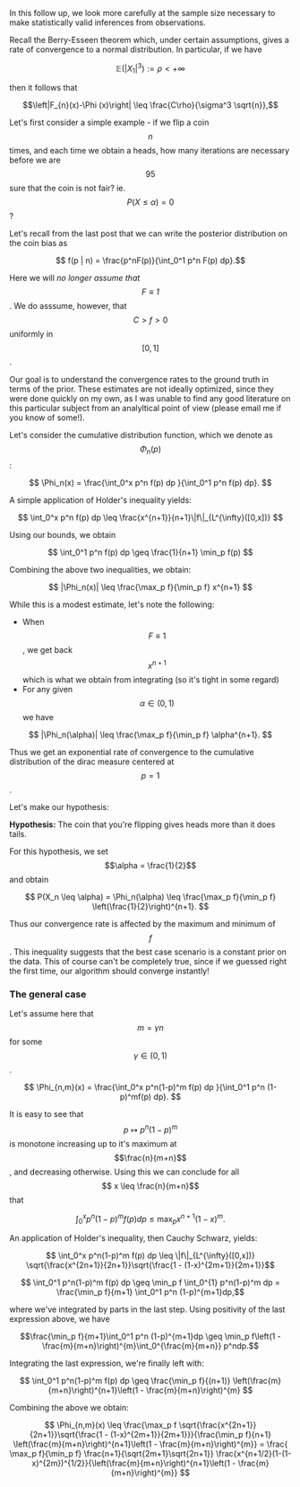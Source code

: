 In this follow up, we look more carefully at the sample size necessary to make statistically valid
inferences from observations. 

Recall the Berry-Esseen theorem which, under certain assumptions, gives a rate of convergence to a normal distribution. In particular, if we have

$$ \mathbb{E}(|X_1|^3) := \rho < +\infty $$

then it follows that

$$\left|F_{n}(x)-\Phi (x)\right| \leq \frac{C\rho}{\sigma^3 \sqrt{n}},$$


Let's first consider a simple example - if we flip a coin $$n$$ times, and each time we obtain a heads, how many iterations are necessary before we are $$95%$$ sure that the coin is not fair? ie. $$P(X \leq \alpha) = 0$$?

Let's recall from the last post that we can write the posterior distribution on the coin bias as

$$ f(p | n) = \frac{p^nF(p)}{\int_0^1 p^n F(p) dp}.$$

Here we will *no longer assume that $$F \equiv 1$$*. We do asssume, however, that $$ C > f > 0 $$ uniformly in $$[0,1]$$.

Our goal is to understand the convergence rates to the ground truth in terms of the prior. These estimates are not ideally optimized, since they were done quickly on my own, as I was unable to find any good literature on this particular subject from an analyltical point of view (please email me if you know of some!). 

Let's consider the cumulative distribution function, which we denote as $$\Phi_n(p)$$:

$$ \Phi_n(x) = \frac{\int_0^x p^n f(p) dp }{\int_0^1 p^n f(p) dp}. $$

A simple application of Holder's inequality yields:

$$ \int_0^x p^n f(p) dp \leq \frac{x^{n+1}}{n+1}\|f\|_{L^{\infty}([0,x])}   $$

Using our bounds, we obtain

$$ \int_0^1 p^n f(p) dp \geq \frac{1}{n+1} \min_p f(p)  $$

Combining the above two inequalities, we obtain:

$$ |\Phi_n(x)| \leq \frac{\max_p f}{\min_p f} x^{n+1} $$

While this is a modest estimate, let's note the following:

- When $$F \equiv 1$$, we get back $$x^{n+1}$$ which is what we obtain from integrating (so it's tight in some regard)
- For any given $$\alpha \in (0,1)$$ we have 

$$ |\Phi_n(\alpha)| \leq  \frac{\max_p f}{\min_p f} \alpha^{n+1}. $$

Thus we get an exponential rate of convergence to the cumulative distribution of the dirac measure centered at $$p=1$$. 

Let's make our hypothesis:

**Hypothesis:** The coin that you're flipping gives heads more than it does tails. 

For this hypothesis, we set $$\alpha = \frac{1}{2}$$ and obtain 


$$ P(X_n \leq \alpha) = \Phi_n(\alpha) \leq  \frac{\max_p f}{\min_p f} \left(\frac{1}{2}\right)^{n+1}. $$


Thus our convergence rate is affected by the maximum and minimum of $$f$$. This inequality suggests that the best case scenario is a constant prior on the data. This of course can't be completely true, since if we guessed right the first time, our algorithm should converge instantly!


### The general case

Let's assume here that $$m = \gamma n$$ for some $$ \gamma \in (0,1)$$. 

$$ \Phi_{n,m}(x) = \frac{\int_0^x p^n(1-p)^m f(p) dp }{\int_0^1 p^n (1-p)^mf(p) dp}. $$

It is easy to see that $$ p \mapsto p^n(1-p)^m$$ is monotone increasing up to it's maximum at $$\frac{n}{m+n}$$, and decreasing otherwise. Using this we can conclude for all $$ x \leq \frac{n}{m+n}$$ that

$$\int_0^x p^n(1-p)^m f(p) dp \leq \max_p x^{n+1} (1-x)^m. $$

An application of Holder's inequality, then Cauchy Schwarz, yields:

$$ \int_0^x p^n(1-p)^m f(p) dp \leq \|f\|_{L^{\infty}([0,x])} \sqrt{\frac{x^{2n+1}}{2n+1}}\sqrt{\frac{1 - (1-x)^{2m+1}}{2m+1}}$$

$$ \int_0^1  p^n(1-p)^m f(p) dp \geq \min_p f \int_0^{1} p^n(1-p)^m dp = \frac{\min_p f}{m+1} \int_0^1 p^n (1-p)^{m+1}dp,$$

where we've integrated by parts in the last step. Using positivity of the last expression above, we have

$$\frac{\min_p f}{m+1}\int_0^1 p^n (1-p)^{m+1}dp \geq \min_p f\left(1 - \frac{m}{m+n}\right)^{m}\int_0^{\frac{m}{m+n}} p^ndp.$$

Integrating the last expression, we're finally left with:

$$ \int_0^1  p^n(1-p)^m f(p) dp \geq \frac{\min_p f}{(n+1)} \left(\frac{m}{m+n}\right)^{n+1}\left(1 - \frac{m}{m+n}\right)^{m} $$


Combining the above we obtain:

$$ \Phi_{n,m}(x) \leq \frac{\max_p f \sqrt{\frac{x^{2n+1}}{2n+1}}\sqrt{\frac{1 - (1-x)^{2m+1}}{2m+1}}}{\frac{\min_p f}{n+1} \left(\frac{m}{m+n}\right)^{n+1}\left(1 - \frac{m}{m+n}\right)^{m}} = \frac{ \max_p f}{\min_p f} \frac{n+1}{\sqrt{2m+1}\sqrt{2n+1}} \frac{x^{n+1/2}(1-(1-x)^{2m})^{1/2}}{\left(\frac{m}{m+n}\right)^{n+1}\left(1 - \frac{m}{m+n}\right)^{m}} $$



